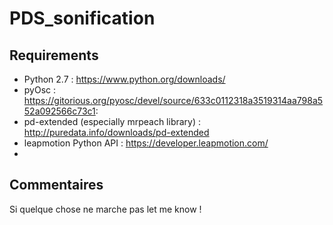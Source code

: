 # PDS_sonification


<h2>Requirements</h2>

* Python 2.7 : https://www.python.org/downloads/
* pyOsc : https://gitorious.org/pyosc/devel/source/633c0112318a3519314aa798a552a092566c73c1:
* pd-extended (especially mrpeach library) : http://puredata.info/downloads/pd-extended
* leapmotion Python API : https://developer.leapmotion.com/
* 

<h2> Commentaires </h2>
Si quelque chose ne marche pas let me know !
